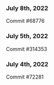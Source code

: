 ### July 8th, 2022

Commit #68776

### July 5th, 2022

Commit #314353


### July 4th, 2022

Commit #72281
